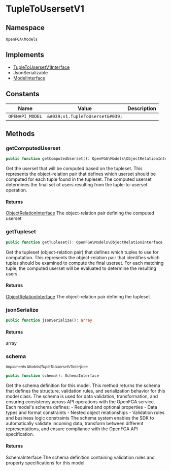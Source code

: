 # TupleToUsersetV1


## Namespace
`OpenFGA\Models`

## Implements
* [TupleToUsersetV1Interface](Models/TupleToUsersetV1Interface.md)
* JsonSerializable
* [ModelInterface](Models/ModelInterface.md)

## Constants
| Name | Value | Description |
|------|-------|-------------|
| `OPENAPI_MODEL` | `&#039;v1.TupleToUserset&#039;` |  |


## Methods
### getComputedUserset


```php
public function getComputedUserset(): OpenFGA\Models\ObjectRelationInterface
```

Get the userset that will be computed based on the tupleset. This represents the object-relation pair that defines which userset should be computed for each tuple found in the tupleset. The computed userset determines the final set of users resulting from the tuple-to-userset operation.


#### Returns
[ObjectRelationInterface](Models/ObjectRelationInterface.md)
 The object-relation pair defining the computed userset

### getTupleset


```php
public function getTupleset(): OpenFGA\Models\ObjectRelationInterface
```

Get the tupleset (object-relation pair) that defines which tuples to use for computation. This represents the object-relation pair that identifies which tuples should be examined to compute the final userset. For each matching tuple, the computed userset will be evaluated to determine the resulting users.


#### Returns
[ObjectRelationInterface](Models/ObjectRelationInterface.md)
 The object-relation pair defining the tupleset

### jsonSerialize


```php
public function jsonSerialize(): array
```



#### Returns
array

### schema

*<small>Implements Models\TupleToUsersetV1Interface</small>*  

```php
public function schema(): SchemaInterface
```

Get the schema definition for this model. This method returns the schema that defines the structure, validation rules, and serialization behavior for this model class. The schema is used for data validation, transformation, and ensuring consistency across API operations with the OpenFGA service. Each model&#039;s schema defines: - Required and optional properties - Data types and format constraints - Nested object relationships - Validation rules and business logic constraints The schema system enables the SDK to automatically validate incoming data, transform between different representations, and ensure compliance with the OpenFGA API specification.


#### Returns
SchemaInterface
 The schema definition containing validation rules and property specifications for this model

